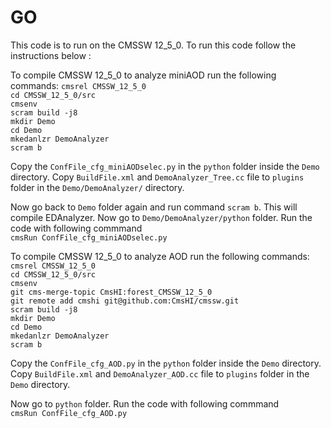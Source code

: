 # GO
This code is to run on the CMSSW 12_5_0. To run this code follow the instructions below :

To compile CMSSW 12_5_0 to analyze miniAOD run the following commands:
`cmsrel CMSSW_12_5_0` <br />
`cd CMSSW_12_5_0/src` <br />
`cmsenv` <br /> 
`scram build -j8` <br/>
`mkdir Demo` <br />
`cd Demo` <br />
`mkedanlzr DemoAnalyzer` <br />
`scram b` <br />

Copy the `ConfFile_cfg_miniAODselec.py` in the `python` folder inside the `Demo` directory. Copy `BuildFile.xml` and `DemoAnalyzer_Tree.cc` file to `plugins` folder in the `Demo/DemoAnalyzer/` directory. <br />

Now go back to `Demo` folder again and run command `scram b`. This will compile EDAnalyzer.
Now go to `Demo/DemoAnalyzer/python` folder.
Run the code with following commmand <br />
`cmsRun ConfFile_cfg_miniAODselec.py`


To compile CMSSW 12_5_0 to analyze AOD run the following commands:
`cmsrel CMSSW_12_5_0` <br />
`cd CMSSW_12_5_0/src` <br />
`cmsenv` <br /> 
`git cms-merge-topic CmsHI:forest_CMSSW_12_5_0` <br />
`git remote add cmshi git@github.com:CmsHI/cmssw.git` <br />
`scram build -j8` <br />
`mkdir Demo` <br />
`cd Demo` <br />
`mkedanlzr DemoAnalyzer` <br />
`scram b` <br />

Copy the `ConfFile_cfg_AOD.py` in the `python` folder inside the `Demo` directory. Copy `BuildFile.xml` and `DemoAnalyzer_AOD.cc` file to `plugins` folder in the `Demo` directory. <br />

Now go to `python` folder.
Run the code with following commmand <br />
`cmsRun ConfFile_cfg_AOD.py`
